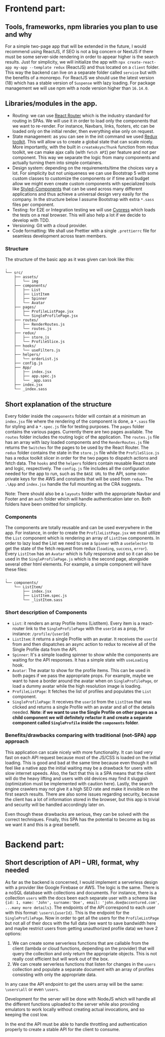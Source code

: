 # Frontend part:

## Tools, frameworks, npm libraries you plan to use and why

For a simple two-page app that will be extended in the future, I would recommend using ReactJS, if
SEO is not a big concern or NextJS if there must be some server-side rendering in order to appear
higher is the search results. Just for simplicity, we will initialize the app with
`npx create-react-app my-app --template redux` (ReactJS) and thus located on a `client` folder. This
way the backend can live on a separate folder called `service` but with the benefits of a monorepo.
For ReactJS we should use the latest version (18) which has a stable version of `Suspense` with lazy
loading. For package management we will use npm with a node version higher than `16.14.0`.

## Libraries/modules in the app.

- Routing: we can use [React Router](https://reactrouter.com/) which is the industry standard for
  routing in SPAs. We will use it in order to load only the components that we want to re-render.
  For instance, Navbars, links, footers, etc can be loaded only on the initial render, then
  everything else only on request.
- State management: as you can see in the init command we used
  [Redux toolkit](https://redux.js.org/introduction/getting-started). This will allow us to create a
  global state that can scale nicely. More importantly, with the built in `createAsyncThunk`
  function from redux toolkit, we can make ajax calls (with `fetch API`) per feature and not per
  component. This way we separate the logic from many components and actually turning them into
  simple containers.
- Design system: depending on the requirements/time the choices vary a lot. For simplicity but not
  uniqueness we can use Bootstrap 5 with some custom classes to customize the components or if time
  and budget allow we might even create custom components with specialized tools like
  [Styled-Components](https://styled-components.com/) that can be used across many different
  applications and thus achieve a universal design very easily for the company. In the structure
  below I assume Bootstrap with extra `*.sass` files per component.
- Testing: for E2E or Integration testing we will use [Cypress](https://www.cypress.io/) which loads
  the tests on a real browser. This will also help a lot if we decide to develop with TDD.
- Versioning: Git with a cloud provider.
- Code formatting: We shall use Prettier with a single `.prettierrc` file for seamless development
  across team members.

### Structure

The structure of the basic app as it was given can look like this:

```
.
└── src/
    ├── assets/
    │   └── img
    ├── components/
    │   ├── List
    │   ├── ListItem
    │   ├── Spinner
    │   └── Avatar
    ├── pages/
    │   ├── ProfileListPage.jsx
    │   └── SingleProfilePage.jsx
    ├── routes/
    │   ├── RenderRoutes.js
    │   └── routes.js
    ├── redux/
    │   ├── store.js
    │   └── ProfileSlice.js
    ├── hooks/
    │   └── useFilters.js
    ├── helpers/
    │   └── orderList.js
    ├── config.js
    ├── App/
    │   ├── index.jsx
    │   ├── app.spec.js
    │   └── _app.sass
    ├── index.jsx
    └── _index.sass
```

## Short explanation of the structure

Every folder inside the `components` folder will contain at a minimum an `index.jsx` file where the
rendering of the component is done, a `*.sass` file for styling and a `*.spec.js` file for testing
purposes. The `pages` folder contains the various pages. Currently there are two pages available.
The `routes` folder includes the routing logic of the application. The `routes.js` file has an array
with lazy loaded components and the `RenderRoutes.js` file returns the `Switches` for the pages to
be used by the React Router. The `redux` folder contains the state in the `store.js` file while the
`ProfileSlice.js` has a redux toolkit slicer in order for the two pages to dispatch actions and
fetch data. The `hooks` and the `helpers` folders contain reusable React state and logic,
respectively. The `config.js` file includes all the configuration needed for the app to run, such as
the `BASE URL` to the API, some non-private keys for the AWS and constants that will be used from
`redux`. The `.\App` and `index.jsx` handle the full mounting as the CRA suggests.

Note: There should also be a `layouts` folder with the appropriate Navbar and Footer and an `auth`
folder which will handle authentication later on. Both folders have been omitted for simplicity.

### Components

The components are totally reusable and can be used everywhere in the app. For instance, in order to
create the `ProfileListPage.jsx` we must utilize the `List` component which is rendering an array of
`ListItem` components. In order to lazy load the List we need to use a `Spinner` with a
`useSelector` to get the state of the fetch request from redux (`loading`, `success`, `error`).
Every `ListItem` has an `Avatar` which is fully responsive and so it can also be used in the
`SingleProfilePage.js` which is the second page, alongside several other html elements. For example,
a simple component will have these files:

```
.
└── components/
    └── ListItem/
        ├── index.jsx
        ├── ListItem.spec.js
        └── _listItem.sass
```

### Short description of Components

- `List`: it renders an array Profile items (ListItem). Every item is a react-router link to the
  `SingleProfilePage` with the `userId` as a prop, for instance: `/profile/{userId}`
- `ListItem`: it returns a single Profile with an avatar. It receives the `userId` from and then
  dispatches an async action to redux to receive all of the Single Profile data from the API.
- `Spinner`: It's a simple loading spinner to show while the components are waiting for the API
  responses. It has a simple state with `useLoading` hook.
- `Avatar`: The avatar to show for the profile items. This can be used in both pages if we pass the
  appropriate props. For example, maybe we want to have a border around the avatar when on
  `SingleProfilePage`, or load a dummy avatar while the high resolution image is loading.
- `ProfileListPage`: It fetches the list of profiles and populates the `List` component.
- `SingleProfilePage`: It receives the `userId` from the `ListItem` that was clicked and returns a
  single Profile with an avatar and all of the details needed. **Note: if we want to use the Single
  Profile on other pages as a child component we will definitely refactor it and create a separate
  component called `SingleProfile` inside the `components` folder**.

### Benefits/drawbacks comparing with traditional (not-SPA) app approach

This application can scale nicely with more functionality. It can load very fast on each API request
because most of the JS/CSS is loaded on the initial loading. This is good and bad at the same time
because even though it will feel like a native app the initial waiting may be a drawback for users
with slow internet speeds. Also, the fact that this is a SPA means that the client will do the heavy
lifting and users with old devices may find it sluggish (optimization must be implemented with
caution here). Lastly, the search engine crawlers may not give it a high SEO rate and make it
invisible on the first search results. There are also some issues regarding security, because the
client has a lot of information stored in the browser, but this app is trivial and security will be
handled accordingly later on.

Even though these drawbacks are serious, they can be solved with the correct techniques. Finally,
this SPA has the potential to become as big as we want it and this is a great benefit.

# Backend part:

## Short description of API – URI, format, why needed

As far as the backend is concerned, I would implement a serverless design with a provider like
Google Firebase or AWS. The logic is the same. There is a noSQL database with collections and
documents. For instance, there is a collection `users` with the docs been each separate user with a
schema like
`{id: 1, name: 'John', surname:'Doe', email: 'john.doe@accentured.com', ...many more details}`. The
endpoints of the API correspond to each user with this format: `\users\{userId}`. This is the
endpoint for the `SingleProfilePage`. Now in order to get all the users for the `ProfileListPage`
but not all of their docs with the full data (we want to save bandwidth here and maybe restrict
users from getting unauthorized profile data) we have 2 options:

1. We can create some serverless functions that are callable from the client (lambda or cloud
   functions, depending on the provider) that will query the collection and only return the
   appropriate objects. This is not really cost efficient but will work out of the box.
2. We can create serverless functions that listen for changes in the `users` collection and populate
   a separate document with an array of profiles consisting with only the appropriate data.

In any case the API endpoint to get the users array will be the same: `\users\all` or even `\users`.

Development for the server will be done with NodeJS which will handle all the different functions
uploaded to the server while also providing emulators to work locally without creating actual
invocations, and so keeping the cost low.

In the end the API must be able to handle throttling and authentication properly to create a stable
API for the client to consume.
